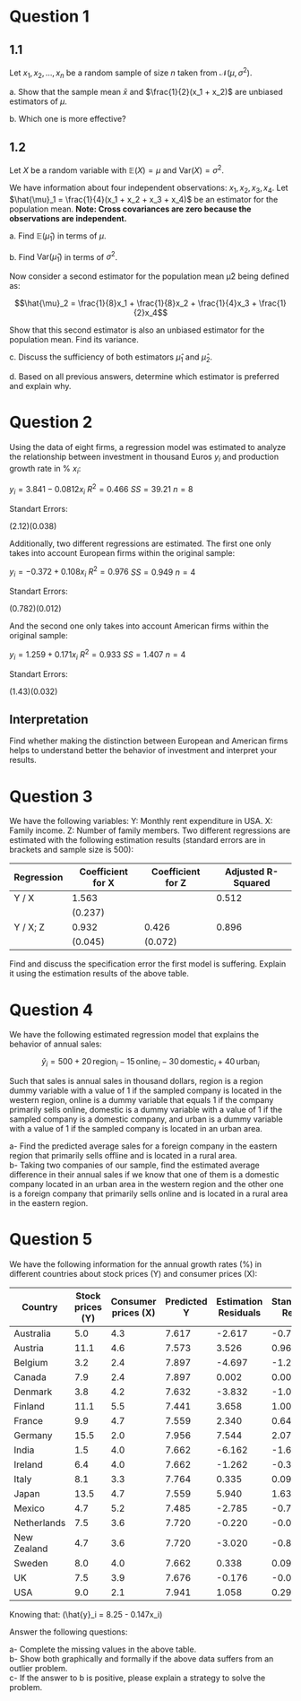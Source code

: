 # Question 1
## 1.1
Let $x_1, x_2, \ldots, x_n$ be a random sample of size $n$ taken from $\mathcal{N}(\mu, \sigma^2)$.

a. Show that the sample mean $\bar{x}$ and $\frac{1}{2}(x_1 + x_2)$ are unbiased estimators of $\mu$.

b. Which one is more effective?


## 1.2

Let $X$ be a random variable with $\mathbb{E}(X) = \mu$ and $\text{Var}(X) = \sigma^2$.

We have information about four independent observations: $x_1, x_2, x_3, x_4$.
Let $\hat{\mu}_1 = \frac{1}{4}(x_1 + x_2 + x_3 + x_4)$ be an estimator for the population mean.
**Note: Cross covariances are zero because the observations are independent.**

a. Find $\mathbb{E}(\hat{\mu}_1)$ in terms of $\mu$.

b. Find $\text{Var}(\hat{\mu}_1)$ in terms of $\sigma^2$.

Now consider a second estimator for the population mean μ̂2 being defined as:

 $$\hat{\mu}_2 = \frac{1}{8}x_1 +  \frac{1}{8}x_2 +  \frac{1}{4}x_3 +  \frac{1}{2}x_4$$

Show that this second estimator is also an unbiased estimator for the population
mean. Find its variance.

c. Discuss the sufficiency of both estimators $\hat{\mu}_1$ and $\hat{\mu}_2$.

d. Based on all previous answers, determine which estimator is preferred and explain why.


# Question 2

Using the data of eight firms, a regression model was estimated to analyze the relationship between investment in thousand Euros $y_i$ and production growth rate in % $x_i$:

$y_i = 3.841 - 0.0812x_i$
$R^2 = 0.466$
$SS = 39.21$
$n = 8$

Standart Errors:

$(2.12) (0.038)$

Additionally, two different regressions are estimated. The first one only takes into account European firms within the original sample:

$y_i = -0.372 + 0.108x_i$
$R^2 = 0.976$
$SS = 0.949$
$n = 4$

Standart Errors:

$(0.782) (0.012)$

And the second one only takes into account American firms within the original sample:

$y_i = 1.259 + 0.171x_i$
$R^2 = 0.933$
$SS = 1.407$
$n = 4$

Standart Errors:

$(1.43) (0.032)$

## Interpretation

Find whether making the distinction between European and American firms helps to understand better the behavior of investment and interpret your results.


# Question 3

We have the following variables:
Y: Monthly rent expenditure in USA.
X: Family income.
Z: Number of family members.
Two different regressions are estimated with the following estimation results (standard errors are in brackets and sample size is 500):

| Regression | Coefficient for X | Coefficient for Z | Adjusted R-Squared |
|------------|--------------------|-------------------|--------------------|
| Y / X      | 1.563              |                   | 0.512              |
|            | (0.237)            |                   |                    |
| Y / X; Z   | 0.932              | 0.426             | 0.896              |
|            | (0.045)            | (0.072)           |                    |

Find and discuss the specification error the first model is suffering. Explain it using the estimation results of the above table.


# Question 4

We have the following estimated regression model that explains the behavior of annual sales:

$$\hat{y}_i = 500 + 20 \, \text{region}_i - 15 \, \text{online}_i - 30 \, \text{domestic}_i + 40 \, \text{urban}_i$$

Such that sales is annual sales in thousand dollars, region is a region dummy variable with a value of 1 if the sampled company is located in the western region, online is a dummy variable that equals 1 if the company primarily sells online, domestic is a dummy variable with a value of 1 if the sampled company is a domestic company, and urban is a dummy variable with a value of 1 if the sampled company is located in an urban area.

a- Find the predicted average sales for a foreign company in the eastern region that primarily sells offline and is located in a rural area.  
b- Taking two companies of our sample, find the estimated average difference in their annual sales if we know that one of them is a domestic company located in an urban area in the western region and the other one is a foreign company that primarily sells online and is located in a rural area in the eastern region.

# Question 5

We have the following information for the annual growth rates (%) in different countries about stock prices (Y) and consumer prices (X):

| Country     | Stock prices (Y) | Consumer prices (X) | Predicted Y | Estimation Residuals | Standardized Residual |
|-------------|------------------|---------------------|-------------|----------------------|-----------------------|
| Australia   | 5.0              | 4.3                 | 7.617       | -2.617               | -0.719                |
| Austria     | 11.1             | 4.6                 | 7.573       | 3.526                | 0.969                 |
| Belgium     | 3.2              | 2.4                 | 7.897       | -4.697               | -1.291                |
| Canada      | 7.9              | 2.4                 | 7.897       | 0.002                | 0.0007                |
| Denmark     | 3.8              | 4.2                 | 7.632       | -3.832               | -1.053                |
| Finland     | 11.1             | 5.5                 | 7.441       | 3.658                | 1.005                 |
| France      | 9.9              | 4.7                 | 7.559       | 2.340                | 0.643                 |
| Germany     | 15.5             | 2.0                 | 7.956       | 7.544                | 2.073                 |
| India       | 1.5              | 4.0                 | 7.662       | -6.162               | -1.693                |
| Ireland     | 6.4              | 4.0                 | 7.662       | -1.262               | -0.346                |
| Italy       | 8.1              | 3.3                 | 7.764       | 0.335                | 0.092                 |
| Japan       | 13.5             | 4.7                 | 7.559       | 5.940                | 1.633                 |
| Mexico      | 4.7              | 5.2                 | 7.485       | -2.785               | -0.765                |
| Netherlands | 7.5              | 3.6                 | 7.720       | -0.220               | -0.060                |
| New Zealand | 4.7              | 3.6                 | 7.720       | -3.020               | -0.830                |
| Sweden      | 8.0              | 4.0                 | 7.662       | 0.338                | 0.092                 |
| UK          | 7.5              | 3.9                 | 7.676       | -0.176               | -0.048                |
| USA         | 9.0              | 2.1                 | 7.941       | 1.058                | 0.291                 |

Knowing that: \(\hat{y}_i = 8.25 - 0.147x_i\)

Answer the following questions:

a- Complete the missing values in the above table.  
b- Show both graphically and formally if the above data suffers from an outlier problem.  
c- If the answer to b is positive, please explain a strategy to solve the problem.






   

